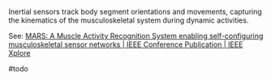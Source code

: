 Inertial sensors track body segment orientations and movements, capturing the kinematics of the musculoskeletal system during dynamic activities.

See: [MARS: A Muscle Activity Recognition System enabling self-configuring musculoskeletal sensor networks | IEEE Conference Publication | IEEE Xplore](https://ieeexplore.ieee.org/document/6917586)


#todo